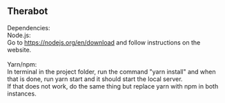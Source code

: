 ## Therabot
Dependencies: <br />
Node.js: <br />
Go to https://nodejs.org/en/download and follow instructions on the website. <br /> <br />
Yarn/npm: <br />
In terminal in the project folder, run the command "yarn install" and when that is done, run yarn start and it should start the local server. <br />
If that does not work, do the same thing but replace yarn with npm in both instances.
